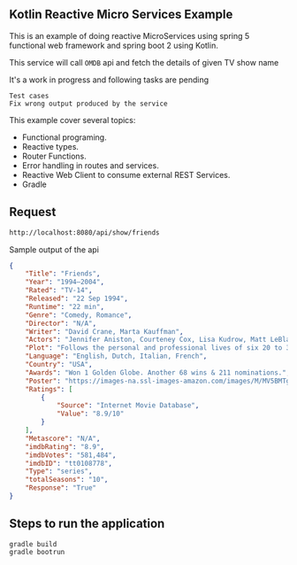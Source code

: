## Kotlin Reactive Micro Services Example

This is an example of doing reactive MicroServices using spring 5 functional web framework and spring boot 2 using Kotlin.

This service will call `OMDB` api and fetch the details of given TV show name

It's a work in progress and following tasks are pending
```Gherkin
Test cases
Fix wrong output produced by the service
```

This example cover several topics:

- Functional programing.
- Reactive types.
- Router Functions.
- Error handling in routes and services.
- Reactive Web Client to consume external REST Services.
- Gradle
## Request

```html
http://localhost:8080/api/show/friends
```

Sample output of the api
```json
{
	"Title": "Friends",
	"Year": "1994–2004",
	"Rated": "TV-14",
	"Released": "22 Sep 1994",
	"Runtime": "22 min",
	"Genre": "Comedy, Romance",
	"Director": "N/A",
	"Writer": "David Crane, Marta Kauffman",
	"Actors": "Jennifer Aniston, Courteney Cox, Lisa Kudrow, Matt LeBlanc",
	"Plot": "Follows the personal and professional lives of six 20 to 30-something-year-old friends living in Manhattan.",
	"Language": "English, Dutch, Italian, French",
	"Country": "USA",
	"Awards": "Won 1 Golden Globe. Another 68 wins & 211 nominations.",
	"Poster": "https://images-na.ssl-images-amazon.com/images/M/MV5BMTg4NzEyNzQ5OF5BMl5BanBnXkFtZTYwNTY3NDg4._V1._CR24,0,293,443_SX89_AL_.jpg_V1_SX300.jpg",
	"Ratings": [
		{
			"Source": "Internet Movie Database",
			"Value": "8.9/10"
		}
	],
	"Metascore": "N/A",
	"imdbRating": "8.9",
	"imdbVotes": "581,484",
	"imdbID": "tt0108778",
	"Type": "series",
	"totalSeasons": "10",
	"Response": "True"
}
```

## Steps to run the application
```Gherkin
gradle build
gradle bootrun
```